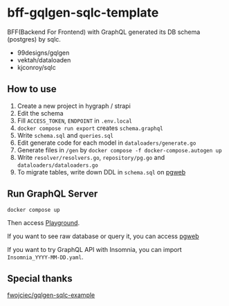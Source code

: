 # bff-gqlgen-sqlc-template
BFF(Backend For Frontend) with GraphQL generated its DB schema (postgres) by sqlc.

 - 99designs/gqlgen
 - vektah/dataloaden
 - kjconroy/sqlc

## How to use
 1. Create a new project in hygraph / strapi
 1. Edit the schema
 1. Fill `ACCESS_TOKEN`, `ENDPOINT` in `.env.local`
 1. `docker compose run export` creates `schema.graphql`
 1. Write `schema.sql` and `queries.sql`
 1. Edit generate code for each model in `dataloaders/generate.go`
 1. Generate files in `/gen` by `docker compose -f docker-compose.autogen up`
 1. Write `resolver/resolvers.go`, `repository/pg.go` and `dataloaders/dataloaders.go`
 1. To migrate tables, write down DDL in `schema.sql` on [pgweb](http://localhost:8081)

## Run GraphQL Server
```
docker compose up
```
Then access [Playground](http://localhost:8080).

If you want to see raw database or query it, you can access [pgweb](http://localhost:8081)

If you want to try GraphQL API with Insomnia, you can import `Insomnia_YYYY-MM-DD.yaml`.

## Special thanks
[fwojciec/gqlgen-sqlc-example](https://github.com/fwojciec/gqlgen-sqlc-example)